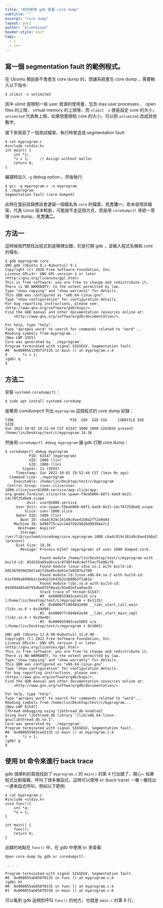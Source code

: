 ```yaml
---
title: "如何使用 gdb 查看 core dump"
subtitle: ""
excerpt: "core dump"
layout: post
author: "blueskyson"
header-style: text
tags:
  - c
  - c++
---
```


## 寫一個 segmentation fault 的範例程式。

在 Ubuntu 預設是不會產生 core dump 的，想讓系統產生 core dump ，需要輸入以下指令:
```non
$ ulimit -c unlimited
```
其中 ulimit 是限制一些 user 資源的使用量，包含 max user processes 、 open files 的上限、 virtual memory 的上限等，而 `ulimit -c` 便是設定 core 的大小， `unlimited` 代表無上限，如果想要限制 core 的大小，可以把 `unlimited` 改成其他數字。

接下來我寫了一個測試檔案，執行時會造成 segmentation fault:

```non
$ cat myprogram.c
#include <stdio.h>
int main() {
    int *i;
    *i = 1;     // Assign without malloc
    return 0;
}
```

編譯時加入 `-g` debug option ，然後執行:

```non
$ gcc -g myprogram.c -o myprogram
$ ./myprogram
Segmentation fault (core dumped)
```

此時在當前目錄應該會遺留一個檔名為 `core` 的檔案，見**方法一**。若未發現該檔案，代表 Linux 版本較新，可能就不走這個方式，而是用 `coredumpctl` 來統一管理 core dump，見**方法二**。

## 方法一

這時候我們想找出程式到底哪裡出錯，於是打開 gdb ，並輸入程式名稱和 core 的檔名:

```non
$ gdb myprogram core
GNU gdb (Ubuntu 9.1-0ubuntu1) 9.1
Copyright (C) 2020 Free Software Foundation, Inc.
License GPLv3+: GNU GPL version 3 or later <http://gnu.org/licenses/gpl.html>
This is free software: you are free to change and redistribute it.
There is NO WARRANTY, to the extent permitted by law.
Type "show copying" and "show warranty" for details.
This GDB was configured as "x86_64-linux-gnu".
Type "show configuration" for configuration details.
For bug reporting instructions, please see:
<http://www.gnu.org/software/gdb/bugs/>.
Find the GDB manual and other documentation resources online at:
    <http://www.gnu.org/software/gdb/documentation/>.

For help, type "help".
Type "apropos word" to search for commands related to "word"...
Reading symbols from myprogram...
[New LWP 3355]
Core was generated by `./myprogram'.
Program terminated with signal SIGSEGV, Segmentation fault.
#0  0x000056139bf2f135 in main () at myprogram.c:4
4		*i = 1;
(gdb) q
$
```

## 方法二

安裝 `systemd-coredumpctl`：

```non
$ sudo apt install systemd-coredump
```

接著用 coredumpctl 列出 `myprogram` 這個程式的 core dump 紀錄：

```non
TIME                          PID  UID  GID SIG     COREFILE EXE                                SIZE
Sun 2022-10-02 19:52:44 CST 61547 1000 1000 SIGSEGV present  /home/lin/Desktop/test/c/myprogram 18.1K
```

然後用 `coredumpctl debug myprogram` 讓 gdb 打開 core dump：

```non
$ coredumpctl debug myprogram
           PID: 61547 (myprogram)
           UID: 1000 (lin)
           GID: 1000 (lin)
        Signal: 11 (SEGV)
     Timestamp: Sun 2022-10-02 19:52:44 CST (1min 0s ago)
  Command Line: ./myprogram
    Executable: /home/lin/Desktop/test/c/myprogram
 Control Group: /user.slice/user-1000.slice/user@1000.service/app.slice/app-org.gnome.Terminal.slice/vte-spawn-f9eab066-b8f1-4ae9-8e21-14c78f25dbe0.scope
          Unit: user@1000.service
     User Unit: vte-spawn-f9eab066-b8f1-4ae9-8e21-14c78f25dbe0.scope
         Slice: user-1000.slice
     Owner UID: 1000 (lin)
       Boot ID: cbadc919c16149c8ae41b0a2ff2a94d4
    Machine ID: bd90775ca2c24d75929026d99304a7c2
      Hostname: Aspire7
       Storage: /var/lib/systemd/coredump/core.myprogram.1000.cbadc919c16149c8ae41b0a2ff2a94d4.61547.1664711564000000.zst (present)
     Disk Size: 18.1K
       Message: Process 61547 (myprogram) of user 1000 dumped core.
                
                Found module /home/lin/Desktop/test/c/myprogram with build-id: 95d32ba05adbce1c07d8f4a8c4eff5acf5a96cf8
                Found module linux-vdso.so.1 with build-id: 88536f03982667a41f2be85c4e61e7e8307e2700
                Found module ld-linux-x86-64.so.2 with build-id: 61ef896a699bb1c2e4e231642b2e1688b2f1a61e
                Found module libc.so.6 with build-id: 69389d485a9793dbe873f0ea2c93e02efaa9aa3d
                Stack trace of thread 61547:
                #0  0x000055983cee5135 n/a (/home/lin/Desktop/test/c/myprogram + 0x1135)
                #1  0x00007fc884842d90 __libc_start_call_main (libc.so.6 + 0x29d90)
                #2  0x00007fc884842e40 __libc_start_main_impl (libc.so.6 + 0x29e40)
                #3  0x000055983cee5065 n/a (/home/lin/Desktop/test/c/myprogram + 0x1065)

GNU gdb (Ubuntu 12.0.90-0ubuntu1) 12.0.90
Copyright (C) 2022 Free Software Foundation, Inc.
License GPLv3+: GNU GPL version 3 or later <http://gnu.org/licenses/gpl.html>
This is free software: you are free to change and redistribute it.
There is NO WARRANTY, to the extent permitted by law.
Type "show copying" and "show warranty" for details.
This GDB was configured as "x86_64-linux-gnu".
Type "show configuration" for configuration details.
For bug reporting instructions, please see:
<https://www.gnu.org/software/gdb/bugs/>.
Find the GDB manual and other documentation resources online at:
    <http://www.gnu.org/software/gdb/documentation/>.

For help, type "help".
Type "apropos word" to search for commands related to "word"...
Reading symbols from /home/lin/Desktop/test/c/myprogram...
[New LWP 61547]
[Thread debugging using libthread_db enabled]
Using host libthread_db library "/lib/x86_64-linux-gnu/libthread_db.so.1".
Core was generated by `./myprogram'.
Program terminated with signal SIGSEGV, Segmentation fault.
#0  0x000055983cee5135 in main () at myprogram.c:4
4	    *i = 1;
(gdb) q
$
```

## 使用 bt 命令來進行 back trace

gdb 很順利的幫我找到了 `myprogram.c` 的 `main()` 的第 4 行出錯了，開心~
如果程式比較複雜，呼叫了很多層函式，這時可以使用 `bt` (back trace) 一層一層找出一連串函式呼叫，例如以下範例:

```non
$ cat myprogram.c
#include <stdio.h>
void func(){
    int *a;
    *a = 1;
}

int main() {
    func();
    return 0;
}
```

出錯的地點在 `func()` 中，在 gdb 中使用 `bt` 來查看:

```non
Open core dump by gdb or coredumpctl.

 . . .

Program terminated with signal SIGSEGV, Segmentation fault.
#0  0x000055ab058f0135 in func () at myprogram.c:4
(gdb) bt
#0  0x000055ab058f0135 in func () at myprogram.c:4
#1  0x000055ab058f0150 in main () at myprogram.c:8
```

可以看到 gdb 追朔到呼叫 `func()` 的地方，也就是 `main.c` 的第 8 行。
